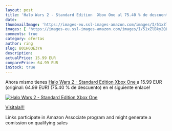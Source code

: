 ```yaml
---
layout: post
title: 'Halo Wars 2 - Standard Edition  Xbox One al 75.40 % de descuento'
date: 
thumbnailImage: 'https://images-eu.ssl-images-amazon.com/images/I/51xZlBky2QL._SL200_.jpg'
images: [ 'https://images-eu.ssl-images-amazon.com/images/I/51xZlBky2QL._SL200_.jpg' ]
comments: true
category: ofertas
author: ring
slug: B01H0QE3YA
description:
actualPrice: 15.99 EUR
comparePrice: 64.99 EUR
inStock: true
---
```


Ahora mismo tienes [Halo Wars 2 - Standard Edition  Xbox One ](https://www.amazon.es/dp/B01H0QE3YA/?tag=tolees-21) a 15.99 EUR (original: 64.99 EUR) (75.40 %  de descuento) en el siguiente enlace!

[![Halo Wars 2 - Standard Edition  Xbox One](https://images-eu.ssl-images-amazon.com/images/I/51xZlBky2QL._SL200_.jpg)](https://www.amazon.es/dp/B01H0QE3YA/?tag=tolees-21)

[Visítala!!!](https://www.amazon.es/dp/B01H0QE3YA/?tag=tolees-21)

Links participate in Amazon Associate program and might generate a comission on qualifying sales
